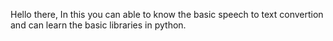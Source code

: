 Hello there,
 In this you can able to know the basic speech to text convertion and can learn the basic libraries in python.
